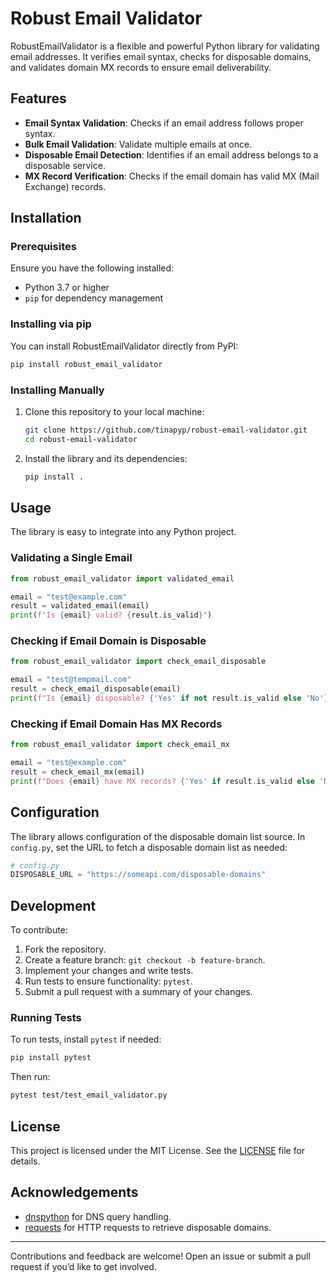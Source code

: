 # Robust Email Validator

RobustEmailValidator is a flexible and powerful Python library for validating email addresses. It verifies email syntax, checks for disposable domains, and validates domain MX records to ensure email deliverability.

## Features

- **Email Syntax Validation**: Checks if an email address follows proper syntax.
- **Bulk Email Validation**: Validate multiple emails at once.
- **Disposable Email Detection**: Identifies if an email address belongs to a disposable service.
- **MX Record Verification**: Checks if the email domain has valid MX (Mail Exchange) records.

## Installation

### Prerequisites

Ensure you have the following installed:

- Python 3.7 or higher
- `pip` for dependency management

### Installing via pip

You can install RobustEmailValidator directly from PyPI:

```bash
pip install robust_email_validator
```

### Installing Manually

1. Clone this repository to your local machine:

   ```bash
   git clone https://github.com/tinapyp/robust-email-validator.git
   cd robust-email-validator
   ```

2. Install the library and its dependencies:

   ```bash
   pip install .
   ```

## Usage

The library is easy to integrate into any Python project.

### Validating a Single Email

```python
from robust_email_validator import validated_email

email = "test@example.com"
result = validated_email(email)
print(f"Is {email} valid? {result.is_valid}")
```

### Checking if Email Domain is Disposable

```python
from robust_email_validator import check_email_disposable

email = "test@tempmail.com"
result = check_email_disposable(email)
print(f"Is {email} disposable? {'Yes' if not result.is_valid else 'No'}")
```

### Checking if Email Domain Has MX Records

```python
from robust_email_validator import check_email_mx

email = "test@example.com"
result = check_email_mx(email)
print(f"Does {email} have MX records? {'Yes' if result.is_valid else 'No'}")
```

## Configuration

The library allows configuration of the disposable domain list source. In `config.py`, set the URL to fetch a disposable domain list as needed:

```python
# config.py
DISPOSABLE_URL = "https://someapi.com/disposable-domains"
```

## Development

To contribute:

1. Fork the repository.
2. Create a feature branch: `git checkout -b feature-branch`.
3. Implement your changes and write tests.
4. Run tests to ensure functionality: `pytest`.
5. Submit a pull request with a summary of your changes.

### Running Tests

To run tests, install `pytest` if needed:

```bash
pip install pytest
```

Then run:

```bash
pytest test/test_email_validator.py
```

## License

This project is licensed under the MIT License. See the [LICENSE](LICENSE) file for details.

## Acknowledgements

- [dnspython](https://www.dnspython.org/) for DNS query handling.
- [requests](https://requests.readthedocs.io/en/latest/) for HTTP requests to retrieve disposable domains.

---

Contributions and feedback are welcome! Open an issue or submit a pull request if you’d like to get involved.
